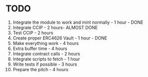 # TODO

1. Integrate the module to work and mint normally - 1 hour - DONE
2. Integrate CCIP - 2 hours- ALMOST DONE
3. Test CCIP - 2 hours
4. Create proper ERC4626 Vault - 1 hour - DONE
5. Make everything work - 4 hours
6. Extra buffer time - 4 hours
7. Integrate contract calls - 2 hours
8. Integrate scripts to fetch - 1 hour
9. Write tests if possible - 3 hours
10. Prepare the pitch - 4 hours
